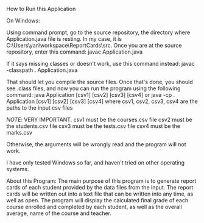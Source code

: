How to Run this Application

On Windows:

Using command prompt, go to the source repository, the directory where Application.java file
is resting. In my case, it is C:\Users\yan\workspace\ReportCards\src. Once you are at the
source repository, enter this command: 
						javac Application.java 

If it says missing classes or doesn't work, use this command instead: 
						javac -classpath . Application.java
						
That should let you compile the source files. Once that's done, you should see .class files,
and now you can run the program using the following command:
						java Application [csv1] [csv2] [csv3] [csv4]		or
						java -cp . Application [csv1] [csv2] [csv3] [csv4]
where csv1, csv2, csv3, csv4 are the paths to the input csv files
						
*NOTE*: VERY IMPORTANT. 
csv1 must be the courses.csv file 
csv2 must be the students.csv file
csv3 must be the tests.csv file
csv4 must be the marks.csv 

Otherwise, the arguments will be wrongly read and the program will not work. 

I have only tested Windows so far, and haven't tried on other operating systems.


About this Program:
The main purpose of this program is to generate report cards of each student provided by 
the data files from the input. The report cards will be written out into a text file that
can be written into any time, as well as open. The program will display the calculated 
final grade of each course enrolled and completed by each student, as well as the overall 
average, name of the course and teacher.